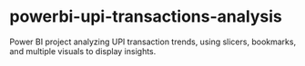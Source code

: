 # powerbi-upi-transactions-analysis
Power BI project analyzing UPI transaction trends, using slicers, bookmarks, and multiple visuals to display insights.
